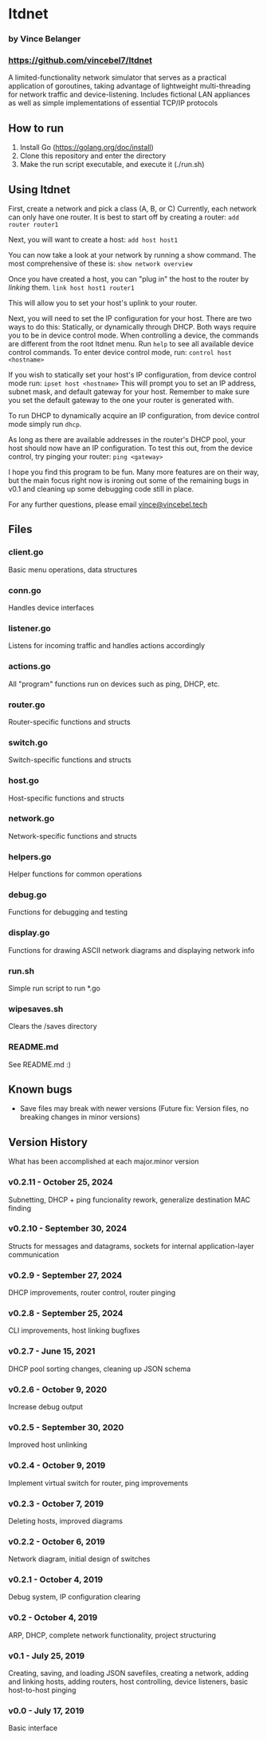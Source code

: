 # ltdnet
### by Vince Belanger
### https://github.com/vincebel7/ltdnet


A limited-functionality network simulator that serves as a practical application of goroutines, taking advantage of lightweight multi-threading for network traffic and device-listening.
Includes fictional LAN appliances as well as simple implementations of essential TCP/IP protocols

## How to run
1. Install Go (https://golang.org/doc/install)
2. Clone this repository and enter the directory
3. Make the run script executable, and execute it (./run.sh)

## Using ltdnet
First, create a network and pick a class (A, B, or C)
Currently, each network can only have one router. It is best to start off by creating a router:
`add router router1`

Next, you will want to create a host:
`add host host1`

You can now take a look at your network by running a show command. The most comprehensive of these is:
`show network overview`

Once you have created a host, you can "plug in" the host to the router by *linking* them.
`link host host1 router1`

This will allow you to set your host's uplink to your router.

Next, you will need to set the IP configuration for your host. There are two ways to do this: Statically, or dynamically through DHCP. Both ways require you to be in device control mode.
When controlling a device, the commands are different from the root ltdnet menu. Run `help` to see all available device control commands.
To enter device control mode, run:
`control host <hostname>`

If you wish to statically set your host's IP configuration, from device control mode run:
`ipset host <hostname>`
This will prompt you to set an IP address, subnet mask, and default gateway for your host. Remember to make sure you set the default gateway to the one your router is generated with.

To run DHCP to dynamically acquire an IP configuration, from device control mode simply run `dhcp`.

As long as there are available addresses in the router's DHCP pool, your host should now have an IP configuration. To test this out, from the device control, try pinging your router:
`ping <gateway>`

I hope you find this program to be fun. Many more features are on their way, but the main focus right now is ironing out some of the remaining bugs in v0.1 and cleaning up some debugging code still in place.

For any further questions, please email vince@vincebel.tech

## Files

### client.go
Basic menu operations, data structures

### conn.go
Handles device interfaces

### listener.go
Listens for incoming traffic and handles actions accordingly

### actions.go
All "program" functions run on devices such as ping, DHCP, etc.

### router.go
Router-specific functions and structs

### switch.go
Switch-specific functions and structs

### host.go
Host-specific functions and structs

### network.go
Network-specific functions and structs

### helpers.go
Helper functions for common operations

### debug.go
Functions for debugging and testing

### display.go
Functions for drawing ASCII network diagrams and displaying network info

### run.sh
Simple run script to run *.go

### wipesaves.sh
Clears the /saves directory

### README.md
See README.md :)

## Known bugs
- Save files may break with newer versions (Future fix: Version files, no breaking changes in minor versions)

## Version History
What has been accomplished at each major.minor version

### v0.2.11 - October 25, 2024
Subnetting, DHCP + ping funcionality rework, generalize destination MAC finding

### v0.2.10 - September 30, 2024
Structs for messages and datagrams, sockets for internal application-layer communication

### v0.2.9 - September 27, 2024
DHCP improvements, router control, router pinging

### v0.2.8 - September 25, 2024
CLI improvements, host linking bugfixes

### v0.2.7 - June 15, 2021
DHCP pool sorting changes, cleaning up JSON schema

### v0.2.6 - October 9, 2020
Increase debug output

### v0.2.5 - September 30, 2020
Improved host unlinking

### v0.2.4 - October 9, 2019
Implement virtual switch for router, ping improvements

### v0.2.3 - October 7, 2019
Deleting hosts, improved diagrams

### v0.2.2 - October 6, 2019
Network diagram, initial design of switches

### v0.2.1 - October 4, 2019
Debug system, IP configuration clearing

### v0.2 - October 4, 2019
ARP, DHCP, complete network functionality, project structuring

### v0.1 - July 25, 2019
Creating, saving, and loading JSON savefiles, creating a network, adding and linking hosts, adding routers, host controlling, device listeners, basic host-to-host pinging

### v0.0 - July 17, 2019
Basic interface

